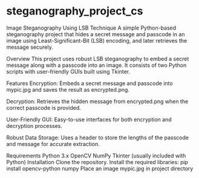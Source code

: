 # steganography_project_cs

Image Steganography Using LSB Technique
A simple Python-based steganography project that hides a secret message and passcode in an image using Least-Significant-Bit (LSB) encoding, and later retrieves the message securely.

Overview
This project uses robust LSB steganography to embed a secret message along with a passcode into an image. It consists of two Python scripts with user-friendly GUIs built using Tkinter.

Features
Encryption:
Embeds a secret message and passcode into mypic.jpg and saves the result as encrypted.png.

Decryption:
Retrieves the hidden message from encrypted.png when the correct passcode is provided.

User-Friendly GUI:
Easy-to-use interfaces for both encryption and decryption processes.

Robust Data Storage:
Uses a header to store the lengths of the passcode and message for accurate extraction.

Requirements
Python 3.x
OpenCV
NumPy
Tkinter (usually included with Python)
Installation
Clone the repository.
Install the required libraries:
pip install opencv-python numpy
Place an image mypic.jpg in project directory
